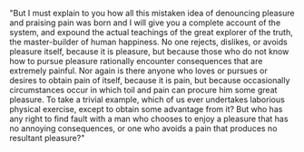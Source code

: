 "But I must explain to you how all this mistaken idea of denouncing pleasure and praising pain was born and I will give you a complete account of the system,
and expound the actual teachings of the great explorer of the truth, the master-builder of human happiness. No one rejects, dislikes, or avoids pleasure itself, 
because it is pleasure, but because those who do not know how to pursue pleasure rationally encounter consequences that are extremely painful. 
Nor again is there anyone who loves or pursues or desires to obtain pain of itself, because it is pain, but because occasionally circumstances occur in which toil and pain
can procure him some great pleasure. 
To take a trivial example, which of us ever undertakes laborious physical exercise, except to obtain some advantage from it? But who has any right to find fault with a man 
who chooses to enjoy a pleasure that has no annoying consequences, or one who avoids a pain that produces no resultant pleasure?"
